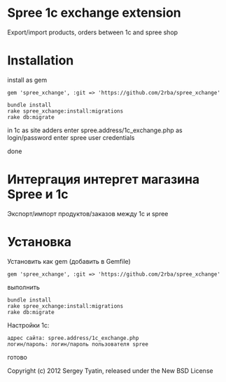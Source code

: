 Spree 1c exchange extension
============

Export/import products, orders between 1c and spree shop


Installation
============

install as gem

    gem 'spree_xchange', :git => 'https://github.com/2rba/spree_xchange'

    bundle install
    rake spree_xchange:install:migrations
    rake db:migrate

in 1c as site adders enter spree.address/1c_exchange.php
as login/password enter spree user credentials

done

Интергация интергет магазина Spree и 1с
============

Экспорт/импорт продуктов/заказов между 1с и spree

Установка
============
Установить как gem (добавить в Gemfile)

    gem 'spree_xchange', :git => 'https://github.com/2rba/spree_xchange'
выполнить

    bundle install
    rake spree_xchange:install:migrations
    rake db:migrate

Настройки 1с:

    адрес сайта: spree.address/1c_exchange.php
    логин/пароль: логин/пароль пользователя spree

готово

Copyright (c) 2012 Sergey Tyatin, released under the New BSD License
